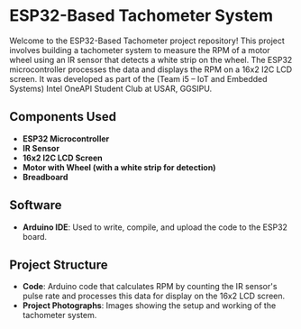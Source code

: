 # ESP32-Based Tachometer System

Welcome to the ESP32-Based Tachometer project repository!
This project involves building a tachometer system to measure the RPM of a motor wheel using an IR sensor that detects a white strip on the wheel.
The ESP32 microcontroller processes the data and displays the RPM on a 16x2 I2C LCD screen. It was developed as part of the (Team i5 – IoT and Embedded Systems) Intel OneAPI Student Club at USAR, GGSIPU.

## Components Used
- **ESP32 Microcontroller**
- **IR Sensor**
- **16x2 I2C LCD Screen**
- **Motor with Wheel (with a white strip for detection)**
- **Breadboard**

## Software
- **Arduino IDE**: Used to write, compile, and upload the code to the ESP32 board.

## Project Structure
- **Code**: Arduino code that calculates RPM by counting the IR sensor's pulse rate and processes this data for display on the 16x2 LCD screen.
- **Project Photographs**: Images showing the setup and working of the tachometer system.
